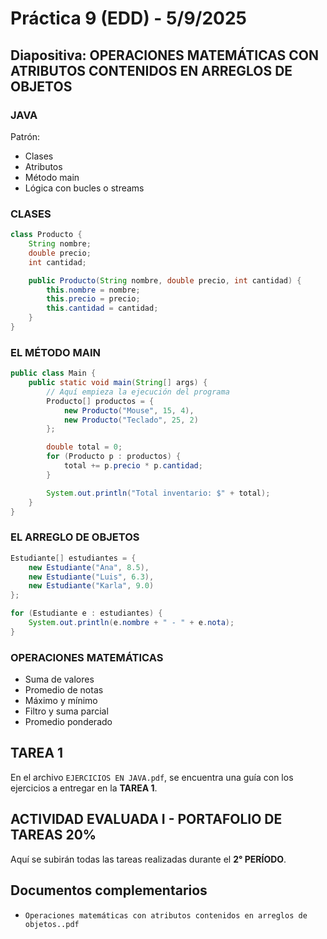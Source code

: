 # Práctica 9 (EDD) - 5/9/2025

## **Diapositiva: OPERACIONES MATEMÁTICAS CON ATRIBUTOS CONTENIDOS EN ARREGLOS DE OBJETOS**

### JAVA

Patrón:

* Clases
* Atributos
* Método main
* Lógica con bucles o streams

### CLASES

```java
class Producto {
    String nombre;
    double precio;
    int cantidad;

    public Producto(String nombre, double precio, int cantidad) {
        this.nombre = nombre;
        this.precio = precio;
        this.cantidad = cantidad;
    }
}
```

### EL MÉTODO MAIN

```java
public class Main {
    public static void main(String[] args) {
        // Aquí empieza la ejecución del programa
        Producto[] productos = {
            new Producto("Mouse", 15, 4),
            new Producto("Teclado", 25, 2)
        };

        double total = 0;
        for (Producto p : productos) {
            total += p.precio * p.cantidad;
        }

        System.out.println("Total inventario: $" + total);
    }
}
```

### EL ARREGLO DE OBJETOS

```java
Estudiante[] estudiantes = {
    new Estudiante("Ana", 8.5),
    new Estudiante("Luis", 6.3),
    new Estudiante("Karla", 9.0)
};
```

```java
for (Estudiante e : estudiantes) {
    System.out.println(e.nombre + " - " + e.nota);
}
```

### OPERACIONES MATEMÁTICAS

* Suma de valores
* Promedio de notas
* Máximo y mínimo
* Filtro y suma parcial
* Promedio ponderado

## TAREA 1

En el archivo `EJERCICIOS EN JAVA.pdf`, se encuentra una guía con los ejercicios a entregar en la **TAREA 1**.

## ACTIVIDAD EVALUADA I - PORTAFOLIO DE TAREAS 20%

Aquí se subirán todas las tareas realizadas durante el **2° PERÍODO**.

## Documentos complementarios

* `Operaciones matemáticas con atributos contenidos en arreglos de objetos..pdf`